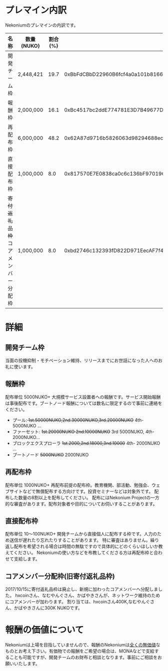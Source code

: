 # プレマイン内訳

Nekoniumのプレマインの内訳です。

|名称|数量(NUKO)|割合(%)||
|---|---|---|---|
|開発チーム枠|2,448,421|19.7|0xBbFdCBbD22960B6fcf4a0a101b816614aa551c4b|
|報酬枠|2,000,000|16.1|0xBc4517bc2ddE774781E3D7B49677DE3449D4D581|
|再配布枠|6,000,000|48.2|0x62A87d9716b5826063d98294688ec76F774034d6|
|直接配布枠|1,000,000|8.0|0x817570E7E0838ca0c6c136bF9701962FF7a6e562|
|<s>寄付返礼品枠</s><br/>コアメンバー分配枠|1,000,000|8.0|0xbd2746c132393fD822D971EecAF7f4cd770A5472|

# 詳細

## 開発チーム枠
当面の投機抑制・モチベーション維持、リリースまでにお世話になった人へのお礼に使います。

## 報酬枠
配布単位 5000NUKO+ 
大規模サービス設置者への報酬です。サービス開始報酬は事後配布です。ブートノード報酬については数名に限定するので事前に連絡をください。
<br/>
* プール:<s> 1st.50000NUKO,2nd.30000NUKO,3rd.20000NUKO</s> 4th- 5000NUKO ...
* ファーセット: <s>1st.20000NUKO 2nd.10000NUKO</s> 3rd 5000NUKO, 4th- 2000NUKO... 
* ブロックエクスプローラ <s>1st.2000,2nd.18000,3nd.10000</s> 4th- 2000NUKO ...
* ブートノード <s>5000NUKO</s> 2000NUKO

## 再配布枠
配布単位 1000NUKO+ 
再配布前提の配布枠。教育機関、部活動、勉強会、ウェブサイトなどで無償配布する方向けです。投資セミナーなどは対象外です。
配布した数量の8割以上を配布してください。
配布にはNekonium Projectの一方的な審査があります。配布対象者や目的についてお伺いすることがあります。

## 直接配布枠
配布単位 10～100NUKO+
開発チームから直接個人に配布する枠です。人力のため送信が遅れたり忘れたりすることがあります。
特に審査はありません。繰り返し配布を希望される場合は時間の無駄ですので具体的にどのくらいほしいか教えてください。
Nekoniumの使い方などを布教してくださる方は再配布枠と合わせて支給します。

## コアメンバー分配枠(旧寄付返礼品枠)
2017/10/15に寄付返礼品枠は廃止し、新規に加わったコアメンバーへ分配しました。
hxcoinさん、なむやんぐさん、かばやきさんが、ネットワーク維持のためにコアメンバーが加わります。
割り当ては、hxcoinさん400K,なむやんぐさん、かばやきさんに300K NUKOです。


# 報酬の価値について
Nekoniumは上場を目指していませんので、報酬のNekoniumは<u>全くの無価値</u>なものとお考え下さい。有価物での報酬をご希望の場合は、MONAなどで支給することも可能ですが、開発チームのお財布と相談となります。事前にご相談をお願いいたします。
